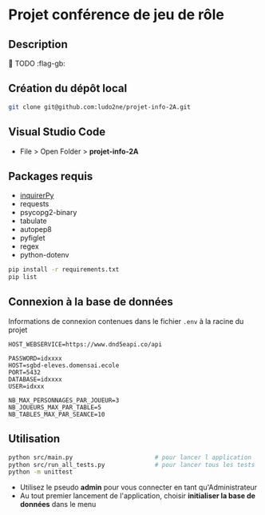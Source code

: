 # Projet conférence de jeu de rôle

## Description

:construction: TODO :flag-gb: 


## Création du dépôt local

```bash
git clone git@github.com:ludo2ne/projet-info-2A.git
```

## Visual Studio Code 

* File > Open Folder > **projet-info-2A**

## Packages requis

* [inquirerPy](https://inquirerpy.readthedocs.io/en/latest/)
* requests
* psycopg2-binary
* tabulate
* autopep8
* pyfiglet
* regex
* python-dotenv

```bash
pip install -r requirements.txt
pip list
```


## Connexion à la base de données

Informations de connexion contenues dans le fichier `.env` à la racine du projet

```
HOST_WEBSERVICE=https://www.dnd5eapi.co/api

PASSWORD=idxxxx
HOST=sgbd-eleves.domensai.ecole
PORT=5432
DATABASE=idxxxx
USER=idxxx

NB_MAX_PERSONNAGES_PAR_JOUEUR=3
NB_JOUEURS_MAX_PAR_TABLE=5
NB_TABLES_MAX_PAR_SEANCE=10
```


## Utilisation

```bash
python src/main.py                       # pour lancer l application
python src/run_all_tests.py              # pour lancer tous les tests
python -m unittest
```

* Utilisez le pseudo **admin** pour vous connecter en tant qu'Administrateur
* Au tout premier lancement de l'application, choisir **initialiser la base de données** dans le menu
